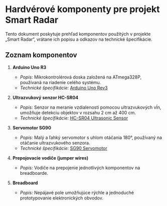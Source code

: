 # Hardvérové komponenty pre projekt Smart Radar

Tento dokument poskytuje prehľad komponentov použitých v projekte „Smart Radar“, vrátane ich popisu a odkazov na technické špecifikácie.

## Zoznam komponentov

1. **Arduino Uno R3**

   - _Popis:_ Mikrokontrolérová doska založená na ATmega328P, používaná na riadenie celého systému.
   - _Technické špecifikácie:_ [Arduino Uno Rev3](https://dratek.cz/arduino/974-eses-klon-arduino-uno-r3-precise.html)

2. **Ultrazvukový senzor HC-SR04**

   - _Popis:_ Senzor na meranie vzdialenosti pomocou ultrazvukových vĺn, umožňuje detekciu objektov v rozsahu 2 cm až 400 cm.
   - _Technické špecifikácie:_ [HC-SR04 Ultrasonic Sensor](https://dratek.cz/arduino/846-eses-ultrazvukovy-meric-vzdalenosti-hc-04-pro-jednodeskove-pocitace.html)

3. **Servomotor SG90**

   - _Popis:_ Malý a ľahký servomotor s uhlom otáčania 180°, používaný na otáčanie ultrazvukového senzora.
   - _Technické špecifikácie:_ [SG90 Servomotor](https://dratek.cz/arduino/897-eses-servo-motor-9g.html)

4. **Prepojovacie vodiče (jumper wires)**

   - _Popis:_ Vodiče na prepojenie jednotlivých komponentov na breadboarde.

5. **Breadboard**

   - _Popis:_ Nepájavé pole umožňujúce rýchle a jednoduché prototypovanie elektronických obvodov.
